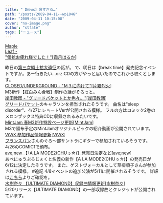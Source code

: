 ```yaml
---
title: "【News】暑すぎる…"
path: "/posts/2009-04-11--wp1046"
date: "2009-04-11 10:15:08"
cover: "no-image.png"
author: "stfate"
tags: ["ニュース"]
---
```


<style type="text/css">
<!--
p {white-space: pre-wrap};
-->
</style>

<a class="topics" href="http://shimotsukin.jugem.jp/" target="_blank">Maple Leaf - "領拡お疲れ様でした！"</a><span class="junre">[<a href="http://shimotsukin.com/" target="_blank">霜月はるか</a>]</span>
<div class="news">昨日の<a href="http://www.soundhorizon.com/information/live.html" target="_blank">第三次領土拡大遠征</a>の話が。
で、明日は【break time】発売記念イベントですか。あー行きたい…orz
CDの方がやっと届いたのでこれから聴くとします。</div>
<a class="topics" href="http://www.rekka.jp/2009/04/post-2.html" target="_blank">CLOSED/UNDERGROUND - "Ｍ３に向けて"</a><span class="junre">[<a href="http://www.rekka.jp/" target="_blank">片霧烈火</a>]</span>
<div class="news">M3新作【紅白みん合戦】制作の話がそろっと。</div>
<a class="topics" href="http://k-kyoudan.s61.xrea.com/" target="_blank">岸田教団 - "グリードパケットとか色々。"</a><span class="junre">[<a href="http://k-kyoudan.s61.xrea.com/" target="_blank">岸田教団</a>]</span>
<div class="news"><a href="http://maoh.dengeki.com/greedpacket/song.html" target="_blank">グリードパケット</a>のキャラソンを担当されたそうです。
曲名は"sleep disorder"、4/27にショートVerが公開される模様。
フルの方はコミック2巻のメロンブックス特典CDに収録されるみたいです。</div>
<a class="topics" href="http://www.mintjam.net/mj/index.html" target="_blank">MintJam 春M3新作特設ページ更新</a><span class="junre">[<a href="http://www.mintjam.net/mj/index.html" target="_blank">MintJam</a>]</span>
<div class="news">M3で頒布予定のMintJamオリジナルピックの紹介動画が公開されています。</div>
<a class="topics" href="http://www.vivix.info/" target="_blank">ViViX 参加作品情報更新</a><span class="junre">[<a href="http://www.vivix.info/" target="_blank">ViViX</a>]</span>
<div class="news"><a href="http://www13.plala.or.jp/french/french_index.htm" target="_blank">フランスパン</a>さんのぐろ～部サントラにギターで参加されているそうです。
4/26のCOMIC1で頒布。</div>
<a class="topics" href="http://www.avenew.jp/" target="_blank">ave;new 【｢A LA MODE2(CHUぅ☆)】発売日決定など</a><span class="junre">[<a href="http://www.avenew.jp/" target="_blank">ave;new</a>]</span>
<div class="news">あべにゅうぷろじぇくと名義の新作【A LA MODE2(CHUぅ☆)】の発売日が6/12に決定したそうです。
また、ゲストヴォーカルとして草柳順子さんが参加される模様。
#追記
4/8イベントの追加公演が5/11に開催されるそうです。
詳細は<a href="http://www.avenew.jp/kekki/top.html" target="_blank">こちら</a>よりご確認を。</div>
<a class="topics" href="http://www.mizukinana.jp/" target="_blank">水樹奈々 【ULTIMATE DIAMOND】収録曲情報更新</a><span class="junre">[<a href="http://www.mizukinana.jp/" target="_blank">水樹奈々</a>]</span>
<div class="news">5/20リリース【ULTIMATE DIAMOND】の一部収録曲とクレジットが公開されています。</div>
